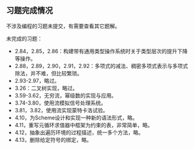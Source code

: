 ## 习题完成情况

不涉及编程的习题未提交，有需要查看其它题解。

未完成的习题：
- 2.84，2.85，2.86：构建带有通用类型操作系统时关于类型层次的提升下降等操作。
- 2.88，2.89，2.90，2.91，2.92：多项式的减法、稠密多项式表示与多项式除法，并不难，但比较繁琐。
- 2.93-2.97，略过。
- 3.26：二叉树实现，略过。
- 3.59-3.62，无穷流，幂级数的实现与应用。
- 3.74-3.80，使用流模拟信号处理系统。
- 3.81，3.82，使用流实现蒙特卡洛试验。
- 4.10，为Scheme设计和实现一种新的语法形式，略。
- 4.11，重写元循环求值器中框架为约束的表，非常简单，略。
- 4.12，抽象出遍历环境的过程描述，统一多个方法，略。
- 4.13，删除给定符号的绑定，略。